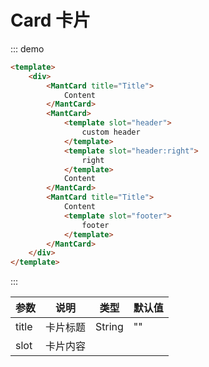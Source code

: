 # Card 卡片

::: demo
```html
<template>
    <div>
        <MantCard title="Title">
            Content
        </MantCard>
        <MantCard>
            <template slot="header">
                custom header
            </template>
            <template slot="header:right">
                right
            </template>
            Content
        </MantCard>
        <MantCard title="Title">
            Content
            <template slot="footer">
                footer
            </template>
        </MantCard>
    </div>
</template>
```
:::

|参数|说明|类型|默认值|
|-|-|-|-|
|title|卡片标题|String|""|
|slot|卡片内容|